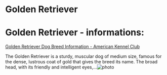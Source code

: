 # Golden Retriever

# Golden Retriever - informations:

[Golden Retriever Dog Breed Information - American Kennel Club](https://www.akc.org/dog-breeds/golden-retriever/)

The Golden Retriever is a sturdy, muscular dog of medium size, famous for the dense, lustrous coat of gold that gives the breed its name. The broad head, with its friendly and intelligent eyes,...![photo](https://www.alcazar.in/UserUploads/Editted-Images/yWGlBiEHBzLJWmS9GeJi.jpg)